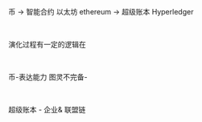 币 -\> 智能合约 以太坊 ethereum -> 超级账本 Hyperledger

​

演化过程有一定的逻辑在

​

币\-表达能力 图灵不完备\-

​

超级账本 \- 企业& 联盟链

​